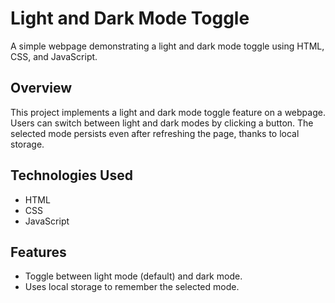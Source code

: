 # Light and Dark Mode Toggle

A simple webpage demonstrating a light and dark mode toggle using HTML, CSS, and JavaScript.

## Overview

This project implements a light and dark mode toggle feature on a webpage. Users can switch between light and dark modes by clicking a button. The selected mode persists even after refreshing the page, thanks to local storage.

## Technologies Used

- HTML
- CSS
- JavaScript

## Features

- Toggle between light mode (default) and dark mode.
- Uses local storage to remember the selected mode.
